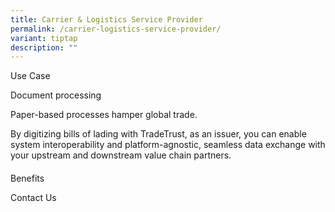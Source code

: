 ```yaml
---
title: Carrier & Logistics Service Provider
permalink: /carrier-logistics-service-provider/
variant: tiptap
description: ""
---
```

<p>Use Case</p>
<p>Document processing</p>
<p>Paper-based processes hamper global trade.</p>
<p>By digitizing bills of lading with TradeTrust, as an issuer, you can enable
system interoperability and platform-agnostic, seamless data exchange with
your upstream and downstream value chain partners.</p>
<p></p>
<h4></h4>
<p></p>
<p></p>
<p></p>
<p></p>
<p></p>
<p>Benefits</p>
<p></p>
<p></p>
<p>Contact Us</p>